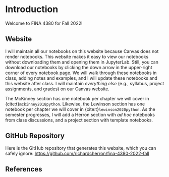 # Introduction

Welcome to FINA 4380 for Fall 2022!

## Website

I will maintain all our notebooks on this website because Canvas does not render notebooks.
This website makes it easy to view our notebooks without downloading them and opening them in JupyterLab.
Still, you can download our notebooks by clicking the down arrow in the upper-right corner of every notebook page.
We will walk through these notebooks in class, adding notes and examples, and I will update these notebooks and this website after class.
I will maintain *everything else* (e.g., syllabus, project assignments, and grades) on our Canvas website.

The McKinney section has one notebook per chapter we will cover in {cite:t}`mckinney2018python`.
Likewise, the Lewinson section has one notebook per chapter we will cover in {cite:t}`lewinson2020python`.
As the semester progresses, I will add a Herron section with *ad hoc* notebooks from class discussions, and a project section with template notebooks.

## GitHub Repository

Here is the GitHub repository that generates this website, which you can safely ignore: <https://github.com/richardcherron/fina-4380-2022-fall>

## References

```{bibliography} 
```

